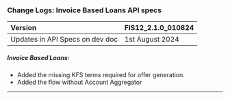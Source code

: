 ### Change Logs:  Invoice Based Loans API specs

| Version                         | FIS12_2.1.0_010824 |
| :------------------------------ | :----------------- |
| Updates in API Specs on dev doc | 1st August 2024      |

##### Invoice Based Loans:

- Added the missing KFS terms required for offer generation.
- Added the flow without Account Aggregator


---

#####
